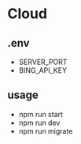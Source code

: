 # Cloud

## .env

- SERVER_PORT
- BING_API_KEY

## usage

- npm run start
- npm run dev
- npm run migrate
